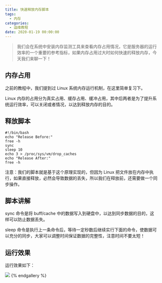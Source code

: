```yaml
---
title: 快速释放内存脚本
tags:
  - 内存
categories:
  - 运维教程
date: 2020-01-19 00:00:00
---
```


> 我们会在系统中安装内存监测工具来查看内存占用情况，它是服务器的运行效率的一个重要的参考指标，如果内存占用过大时如何快速的释放内存，今天我们来聊一下！

<!-- more -->

## 内存占用

之前的教程中，我们提到过 Linux 系统内存运行机制，在这里简单复习下。

Linux 内存的占用分为真实占用、缓存占用、缓冲占用，其中后两者是为了提升系统运行效率，可以关闭或者情况，以达到释放内存的目的。

## 释放脚本

```
#!/bin/bash
echo "Release Before:"
free -h
sync
sleep 10
echo 3 > /proc/sys/vm/drop_caches
echo "Release After:"
free -h
```

注意：我们的脚本就是基于这个原理实现的，但因为 Linux 把文件放在内存中执行，如果直接释放，必然会导致数据的丢失，所以我们在释放前，还需要做一个同步操作。

## 脚本讲解

sync 命令是将 buff/cache 中的数据写入到硬盘中，以达到同步数据的目的，这样可以防止数据丢失。

sleep 命令是执行上一条命令后，等待一定秒数后继续实行下面的命令，使数据可以充分的同步，大家可以调整时间保证数据的完整性，注意时间不要太短！

## 运行效果

运行效果如下：

![](https://cdn.dusays.com/2020/01/182-1.jpg)
{% endgallery %}